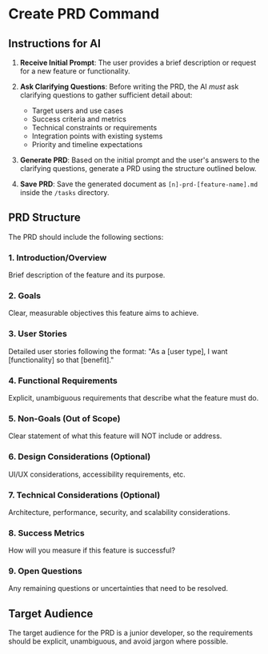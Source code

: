 # Create PRD Command

## Instructions for AI

1. **Receive Initial Prompt**: The user provides a brief description or request for a new feature or functionality.

2. **Ask Clarifying Questions**: Before writing the PRD, the AI *must* ask clarifying questions to gather sufficient detail about:
   - Target users and use cases
   - Success criteria and metrics
   - Technical constraints or requirements
   - Integration points with existing systems
   - Priority and timeline expectations

3. **Generate PRD**: Based on the initial prompt and the user's answers to the clarifying questions, generate a PRD using the structure outlined below.

4. **Save PRD**: Save the generated document as `[n]-prd-[feature-name].md` inside the `/tasks` directory.

## PRD Structure

The PRD should include the following sections:

### 1. Introduction/Overview
Brief description of the feature and its purpose.

### 2. Goals
Clear, measurable objectives this feature aims to achieve.

### 3. User Stories
Detailed user stories following the format: "As a [user type], I want [functionality] so that [benefit]."

### 4. Functional Requirements
Explicit, unambiguous requirements that describe what the feature must do.

### 5. Non-Goals (Out of Scope)
Clear statement of what this feature will NOT include or address.

### 6. Design Considerations (Optional)
UI/UX considerations, accessibility requirements, etc.

### 7. Technical Considerations (Optional)
Architecture, performance, security, and scalability considerations.

### 8. Success Metrics
How will you measure if this feature is successful?

### 9. Open Questions
Any remaining questions or uncertainties that need to be resolved.

## Target Audience
The target audience for the PRD is a junior developer, so the requirements should be explicit, unambiguous, and avoid jargon where possible.